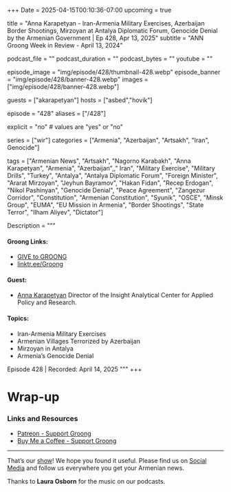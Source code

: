 +++
Date = 2025-04-15T00:10:36-07:00
upcoming = true

title = "Anna Karapetyan - Iran-Armenia Military Exercises, Azerbaijan Border Shootings, Mirzoyan at Antalya Diplomatic Forum, Genocide Denial by the Armenian Government | Ep 428, Apr 13, 2025"
subtitle = "ANN Groong Week in Review - April 13, 2024"

podcast_file = ""
podcast_duration = ""
podcast_bytes = ""
youtube = ""

episode_image = "img/episode/428/thumbnail-428.webp"
episode_banner = "img/episode/428/banner-428.webp"
images = ["img/episode/428/banner-428.webp"]

guests = ["akarapetyan"]
hosts = ["asbed","hovik"]

episode = "428"
aliases = ["/428"]

explicit = "no" # values are "yes" or "no"

series = ["wir"]
categories = ["Armenia", "Azerbaijan", "Artsakh", "Iran", Genocide"]

tags = ["Armenian News", "Artsakh", "Nagorno Karabakh", "Anna Karapetyan", "Armenia", "Azerbaijan",," Iran", "Military Exercise", "Military Drills", "Turkey", "Antalya", "Antalya Diplomatic Forum", "Foreign Minister", "Ararat Mirzoyan", "Jeyhun Bayramov", "Hakan Fidan", "Recep Erdogan", "Nikol Pashinyan", "Genocide Denial", "Peace Agreement", "Zangezur Corridor", "Constitution", "Armenian Constitution", "Syunik", "OSCE", "Minsk Group", "EUMA", "EU Mission in Armenia", "Border Shootings", "State Terror", "Ilham Aliyev", "Dictator"]


Description = """

#### Groong Links:
* [GIVE to GROONG](https://podcasts.groong.org/donate)
* [linktr.ee/Groong](https://linktr.ee/groong)

#### Guest:
* [Anna Karapetyan](/guest/akarapetyan) Director of the Insight Analytical Center for Applied Policy and Research.

#### Topics:
* Iran-Armenia Military Exercises
* Armenian Villages Terrorized by Azerbaijan
* Mirzoyan in Antalya
* Armenia’s Genocide Denial

Episode 428 | Recorded: April 14, 2025
"""
+++




# Wrap-up

### **Links and Resources**

* [Patreon - Support Groong](https://www.patreon.com/ann_groong)
* [Buy Me a Coffee - Support Groong](https://www.buymeacoffee.com/groong)

---

That’s our [show](https://podcasts.groong.org/)! We hope you found it useful. Please find us on [Social Media](https://linktr.ee/groong) and follow us everywhere you get your Armenian news.

Thanks to **Laura Osborn** for the music on our podcasts.
